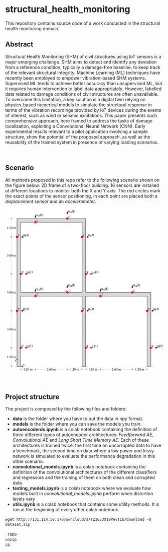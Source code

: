 # **structural_health_monitoring**


This repository contains source code of a work conducted in the structural health monitoring domain.

## **Abstract**
Structural Health Monitoring (SHM) of civil structures using IoT sensors is a major emerging challenge. SHM aims to detect and identify any deviation from a reference condition, typically a damage-free baseline, to keep track of the relevant structural integrity. Machine Learning (ML) techniques have recently been employed to empower vibration-based SHM systems. Supervised ML tends to achieve better accuracy than unsupervised ML, but it requires human intervention to label data appropriately. However, labelled data related to damage conditions of civil structures are often unavailable. To overcome this limitation, a key solution is a digital twin relying on physics-based numerical models to simulate the structural response in terms of the vibration recordings provided by IoT devices during the events of interest, such as wind or seismic excitations. This paper presents such comprehensive approach, here framed to address the tasks of damage localization, exploiting a Convolutional Neural Network (CNN). Early experimental results relevant to a pilot application involving a sample structure, show the potential of the proposed approach, as well as the reusability of the trained system in presence of varying loading scenarios.

&nbsp;

## **Scenario** 
All methods proposed in this repo refer to the following scenario shown on the figure below: 2D frame of a two-floor building. 16 sensors are installed at different locations to monitor both the X and Y axis. The red circles mark the exact points of the sensor positioning, in each point are placed both a *displacement sensor* and an *accelerometer*.

![plot](./img/Sensors_position.png)

&nbsp;

## **Project structure**
The project is composed by the following files and folders:
* **data** is the folder where you have to put the data in npy format. 
* **models** is the folder where you can save the models you train.
* **autoencoderds.ipynb** is a colab notebook containing the definition of three different types of autoencoder architectures: *Feedforward AE*, *Convolutional AE* and *Long Short Time Memory AE*. Each of these architectures is trained twice: the first time on uncorrupted data to have a benchmark, the second time on data where a low power and lossy network is simulated to evaluate the performance degradation in this other scenario.
* **convolutional_models.ipynb** is a colab notebook containing the definition of the convolutional architectures of the different classifiers and regressors and the training of them on both clean and corrupted data
* **testing_models.ipynb** is a colab notebook where we evaluate how models built in *convolutional_models.ipynb* perform when distortion levels vary
* **utils.ipynb** is a colab notebook that contains some utility methods. It is run at the beginning of every other colab notebook.

```
wget http://131.114.50.176/owncloud/s/TZ1G53X18PevT1b/download -O dataset.zip

 TODO
unzip
cp
```

